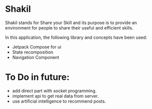 # Shakil
Shakil stands for Share your Skill and its purpose is to provide an environment for people to share their useful and efficient skills.

In this application, the following library and concepts have been used:

- Jetpack Compose for ui
- State recomposition
- Navigation Component

# To Do in future:
- add direct part with socket programming.
- implement api to get real data from server.
- use artificial intelligence to recommend posts.
